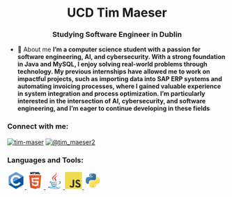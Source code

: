 <h1 align="center">UCD Tim Maeser</h1>
<h3 align="center">Studying Software Engineer in Dublin</h3>

- 🤔 About me **I’m a computer science student with a passion for software engineering, AI, and cybersecurity. With a strong foundation in Java and MySQL, I enjoy solving real-world problems through technology. My previous internships have allowed me to work on impactful projects, such as importing data into SAP ERP systems and automating invoicing processes, where I gained valuable experience in system integration and process optimization. I’m particularly interested in the intersection of AI, cybersecurity, and software engineering, and I’m eager to continue developing in these fields**

<h3 align="left">Connect with me:</h3>
<p align="left">
<a href="https://linkedin.com/in/tim-maser" target="blank"><img align="center" src="https://raw.githubusercontent.com/rahuldkjain/github-profile-readme-generator/master/src/images/icons/Social/linked-in-alt.svg" alt="tim-maser" height="30" width="40" /></a>
<a href="https://www.hackerearth.com/@tim_maeser2" target="blank"><img align="center" src="https://raw.githubusercontent.com/rahuldkjain/github-profile-readme-generator/master/src/images/icons/Social/hackerearth.svg" alt="@tim_maeser2" height="30" width="40" /></a>
</p>

<h3 align="left">Languages and Tools:</h3>
<p align="left"> <a href="https://www.cprogramming.com/" target="_blank" rel="noreferrer"> <img src="https://raw.githubusercontent.com/devicons/devicon/master/icons/c/c-original.svg" alt="c" width="40" height="40"/> </a> <a href="https://www.w3.org/html/" target="_blank" rel="noreferrer"> <img src="https://raw.githubusercontent.com/devicons/devicon/master/icons/html5/html5-original-wordmark.svg" alt="html5" width="40" height="40"/> </a> <a href="https://www.java.com" target="_blank" rel="noreferrer"> <img src="https://raw.githubusercontent.com/devicons/devicon/master/icons/java/java-original.svg" alt="java" width="40" height="40"/> </a> <a href="https://developer.mozilla.org/en-US/docs/Web/JavaScript" target="_blank" rel="noreferrer"> <img src="https://raw.githubusercontent.com/devicons/devicon/master/icons/javascript/javascript-original.svg" alt="javascript" width="40" height="40"/> </a> <a href="https://www.python.org" target="_blank" rel="noreferrer"> <img src="https://raw.githubusercontent.com/devicons/devicon/master/icons/python/python-original.svg" alt="python" width="40" height="40"/> </a> </p>
